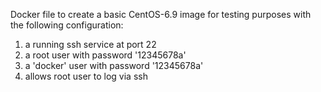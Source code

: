 Docker file to create a basic CentOS-6.9 image for testing purposes with the following configuration:

1) a running ssh service at port 22
2) a root user with password '12345678a'
3) a 'docker' user with password '12345678a'
4) allows root user to log via ssh
